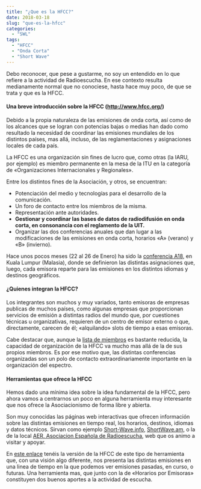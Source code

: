```yaml
---
title: "¿Que es la HFCC?"
date: 2018-03-18
slug: "que-es-la-hfcc"
categories:
  - "SWL"
tags:
  - "HFCC"
  - "Onda Corta"
  - "Short Wave"
---
```


Debo reconocer, que pese a gustarme, no soy un entendido en lo que refiere a la actividad de Radioescucha. En ese contexto resulta medianamente normal que no conociese, hasta hace muy poco, de que se trata y que es la HFCC.

#### Una breve introducción sobre la HFCC (<http://www.hfcc.org/>)

Debido a la propia naturaleza de las emisiones de onda corta, así como de los alcances que se logran con potencias bajas o medias han dado como resultado la necesidad de coordinar las emisiones mundiales de los distintos países, mas allá, incluso, de las reglamentaciones y asignaciones locales de cada país.

La HFCC es una organización sin fines de lucro que, como otras (la IARU, por ejemplo) es miembro permanente en la mesa de la ITU en la categoría de «Organizaciones Internacionales y Regionales».

Entre los distintos fines de la Asociación, y otros, se encuentran:

  * Potenciación del medio y tecnologías para el desarrollo de la comunicación.
  * Un foro de contacto entre los miembros de la misma.
  * Representación ante autoridades.
  * **Gestionar y coordinar las bases de datos de radiodifusión en onda corta, en consonancia con el reglamento de la UIT.**
  * Organizar las dos conferencias anuales que dan lugar a las modificaciones de las emisiones en onda corta, horarios «A» (verano) y «B» (invierno).



Hace unos pocos meses (22 al 26 de Enero) ha sido la [conferencia A18](http://www.hfcc.org/A18/), en Kuala Lumpur (Malasia), donde se definieron las distintas asignaciones que, luego, cada emisora reparte para las emisiones en los distintos idiomas y destinos geográficos.

#### ¿Quienes integran la HFCC?

Los integrantes son muchos y muy variados, tanto emisoras de empresas publicas de muchos países, como algunas empresas que proporcionan servicios de emisión a distintas radios del mundo que, por cuestiones técnicas u organizativas, requieren de un centro de emisor externo o que, directamente, carecen de él; «alquilando» slots de tiempo a esas emisoras.

Cabe destacar que, aunque la [lista de miembros](http://www.hfcc.org/members.phtml) es bastante reducida, la capacidad de organización de la HFCC va mucho mas allá de la de sus propios miembros. Es por ese motivo que, las distintas conferencias organizadas son un polo de contacto extraordinariamente importante en la organización del espectro.

#### Herramientas que ofrece la HFCC

Hemos dado una mínima idea sobre la idea fundamental de la HFCC, pero ahora vamos a centrarnos un poco en alguna herramienta muy interesante que nos ofrece la Asociacionismo de forma libre y abierta.

Son muy conocidas las páginas web interactivas que ofrecen información sobre las distintas emisiones en tiempo real, los horarios, destinos, idiomas y datos técnicos. Sirvan como ejemplo [Short-Wave.info](http://www.short-wave.info/index.php), [ShortWave.am](http://shortwave.am/), o la de la local [AER, Asociacion Española de Radioescucha](http://aer.org.es/listas-dx/lista-eibi), web que os animo a visitar y apoyar.

En [este enlace](http://www.hfcc.org/data/guidepost.phtml) tenéis la versión de la HFCC de este tipo de herramienta que, con una visión algo diferente, nos presenta las distintas emisiones en una linea de tiempo en la que podemos ver emisiones pasadas, en curso, o futuras. Una herramienta mas, que junto con la de «Horarios por Emisoras» constituyen dos buenos aportes a la actividad de escucha.

 

 
